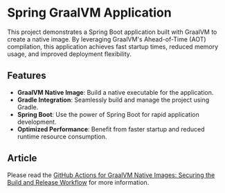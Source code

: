 # Spring GraalVM Application

This project demonstrates a Spring Boot application built with GraalVM to create a native image. By leveraging GraalVM's Ahead-of-Time (AOT) compilation, this application achieves fast startup times, reduced memory usage, and improved deployment flexibility.

## Features

- **GraalVM Native Image**: Build a native executable for the application.
- **Gradle Integration**: Seamlessly build and manage the project using Gradle.
- **Spring Boot**: Use the power of Spring Boot for rapid application development.
- **Optimized Performance**: Benefit from faster startup and reduced runtime resource consumption.

## Article

Please read the [GitHub Actions for GraalVM Native Images: Securing the Build and Release Workflow](https://medium.com/p/97aa3908e471/edit) for more information.

